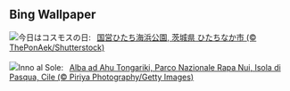 ## Bing Wallpaper
![](https://www.bing.com/th?id=OHR.CosmosDay2024_JA-JP3703662081_UHD.jpg&w=1000)今日はコスモスの日:&nbsp;&ensp;[国営ひたち海浜公園, 茨城県 ひたちなか市 (© ThePonAek/Shutterstock)](https://www.bing.com/th?id=OHR.CosmosDay2024_JA-JP3703662081_UHD.jpg)
<br><br/>
![](https://www.bing.com/th?id=OHR.RapaNuiSunrise_IT-IT0245342035_UHD.jpg&w=1000)Inno al Sole:&nbsp;&ensp;[Alba ad Ahu Tongariki, Parco Nazionale Rapa Nui, Isola di Pasqua, Cile (© Piriya Photography/Getty Images)](https://www.bing.com/th?id=OHR.RapaNuiSunrise_IT-IT0245342035_UHD.jpg)
<br><br/>
